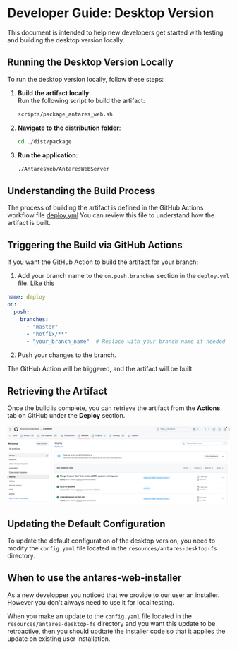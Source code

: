 # Developer Guide: Desktop Version  

This document is intended to help new developers get started with testing and building the desktop version locally.  

## Running the Desktop Version Locally  

To run the desktop version locally, follow these steps:  

1. **Build the artifact locally**:  
    Run the following script to build the artifact:  
    ```bash  
    scripts/package_antares_web.sh  
    ```  

2. **Navigate to the distribution folder**:  
    ```bash  
    cd ./dist/package  
    ```  

3. **Run the application**:  
    ```bash  
    ./AntaresWeb/AntaresWebServer  
    ```  

## Understanding the Build Process  

The process of building the artifact is defined in the GitHub Actions workflow file 
[deploy.yml](../../.github/workflows/deploy.yml)
You can review this file to understand how the artifact is built.  

## Triggering the Build via GitHub Actions  

If you want the GitHub Action to build the artifact for your branch:  

1. Add your branch name to the `on.push.branches` section in the `deploy.yml` file.  Like this 
```yaml
name: deploy
on:
  push:
    branches:
      - "master"
      - "hotfix/**"
      - "your_branch_name"  # Replace with your branch name if needed
```
2. Push your changes to the branch.  

The GitHub Action will be triggered, and the artifact will be built.  

## Retrieving the Artifact  

Once the build is complete, you can retrieve the artifact from the **Actions** tab on GitHub under the **Deploy** section.  

![desktop artifacts ui screenshot](desktop_artifacts_ui.png)


## Updating the Default Configuration  

To update the default configuration of the desktop version, you need to modify the `config.yaml` file located in the `resources/antares-desktop-fs` directory.  


## When to use the antares-web-installer  

As a new developper you noticed that we provide to our user an installer. However you don't always need to use it for local testing.

When you make an update to the `config.yaml` file located in the `resources/antares-desktop-fs` directory and you want this update to be retroactive, then you should updtate the installer code so that it applies the update on existing user installation.